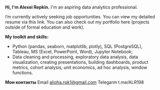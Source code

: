 __Hi, I'm Alexei Repkin.__
I'm an aspiring data analytics professional.

I’m currently actively seeking job opportunities. You can view my detailed resume via this link.
You can also check out my portfolio here (projects outside of formal education and work).

__My toolkit and skills:__
- Python (pandas, seaborn, matplotlib, plotly), SQL (PostgreSQL), Tableau, MS (Excel, PowerPoint, Word), Jupyter Notebook;
- Data cleaning and processing, exploratory data analysis, data visualization, creating presentations, building dashboards, product metrics, cohort analysis, unit economics, ad hoc analysis, window functions.

__Мои контакты__
Email	alioha.rpk1@gmail.com
Telegarm	t.me/ALR198
